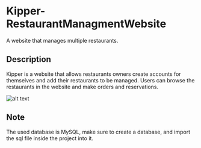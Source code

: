 # Kipper-RestaurantManagmentWebsite
A website that manages multiple restaurants.

## Description

Kipper is a website that allows restaurants owners create accounts for themselves and add their restaurants to be managed.
Users can browse the restaurants in the website and make orders and reservations.

![alt text](https://github.com/ashrafghanem/Kipper-RestaurantManagmentWebsite/blob/master/kipper/images/logo_black.png)

## Note

The used database is MySQL, make sure to create a database, and import the sql file inside the project into it.